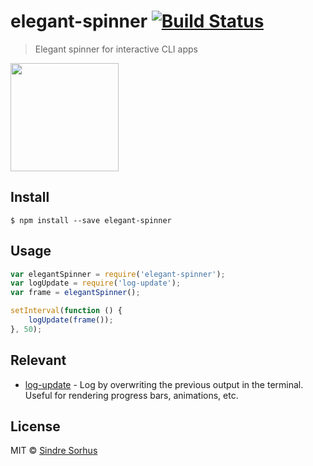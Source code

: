 # elegant-spinner [![Build Status](https://travis-ci.org/sindresorhus/elegant-spinner.svg?branch=master)](https://travis-ci.org/sindresorhus/elegant-spinner)

> Elegant spinner for interactive CLI apps

<img width="173" src="screenshot.gif">


## Install

```
$ npm install --save elegant-spinner
```


## Usage

```js
var elegantSpinner = require('elegant-spinner');
var logUpdate = require('log-update');
var frame = elegantSpinner();

setInterval(function () {
	logUpdate(frame());
}, 50);
```


## Relevant

- [log-update](https://github.com/sindresorhus/log-update) - Log by overwriting the previous output in the terminal. Useful for rendering progress bars, animations, etc.


## License

MIT © [Sindre Sorhus](http://sindresorhus.com)
